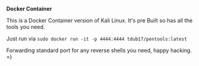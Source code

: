 **Docker Container**

This is a Docker Container version of Kali Linux. It's pre Built so has all the tools you need. 

Just run via ```sudo docker run -it -p 4444:4444 tdub17/pentools:latest```

Forwarding standard port for any reverse shells you need, happy hacking. =)
